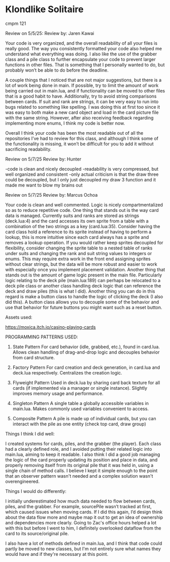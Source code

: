 # Klondlike Solitaire
 cmpm 121

Review on 5/5/25:
Review by: Jaren Kawai

Your code is very organized, and the overall readability of all your files is really good. The way you consistently formatted your code also helped me understand what everything was doing. I also like the use of the grabber class and a pile class to further encapsulate your code to prevent larger functions in other files. That is something that I personally wanted to do, but probably won’t be able to do before the deadline. 

A couple things that I noticed that are not major suggestions, but there is a lot of work being done in main. If possible, try to limit the amount of work being carried out in main.lua, and if functionality can be moved to other files that is a good habit to have. Additionally, try to avoid string comparisons between cards. If suit and rank are strings, it can be very easy to run into bugs related to something like spelling. I was doing this at first too since it was easy to both make a new card object and load in the card picture file with the same string. However, after also receiving feedback regarding implementing more enums, I think my code is better now.

Overall I think your code has been the most readable out of all the repositories I’ve had to review for this class, and although I think some of the functionality is missing, it won’t be difficult for you to add it without sacrificing readability. 


Review on 5/7/25
Review by: Hunter

-code is clean and nicely decoupled
-readability is very compressed, but well organized and consistent
-only actual criticism is that the draw three could be decoupled, but I only
  just decoupled my draw 3 function and it made me want to blow my brains  out



Review on 5/7/25
Review by: Marcus Ochoa

Your code is clean and well commented. Logic is nicely compartmentalized so as to reduce repetitive code. One thing that stands out is the way card data is managed. Currently suits and ranks are stored as strings (deck.lua:4) and the card accesses its own sprite from a table with a combination of the two strings as a key (card.lua:35). Consider having the card class hold a reference to its sprite instead of having to perform a lookup, this is more intuitive since each card always has a sprite and removes a lookup operation. If you would rather keep sprites decoupled for flexibility, consider changing the sprite table to a nested table of ranks under suits and changing the rank and suit string values to integers or enums. This may require extra work in the front end assigning sprites without clear strings, but the data will be more robust and easier to work with especially once you implement placement validation. Another thing that stands out is the amount of game logic present in the main file. Particularly logic relating to the deck pile (main.lua:189) can perhaps be relocated to a deck pile class or another class handling deck logic that can reference the deck and draw piles (this is what I did). Another thing you can do in this regard is make a button class to handle the logic of clicking the deck (I also did this). A button class allows you to decouple some of the behavior and use that behavior for future buttons you might want such as a reset button.

Assets used:

https://moxica.itch.io/casino-playing-cards

PROGRAMMING PATTERNS USED:

1. State Pattern
For card behavior (idle, grabbed, etc.), found in card.lua. Allows clean handling of drag-and-drop logic and decouples behavior from card structure.

2. Factory Pattern
For card creation and deck generation, in card.lua and deck.lua respectively. Centralizes the creation logic.

3. Flyweight Pattern
Used in deck.lua by sharing card back texture for all cards (if implemented via a manager or single instance). Slightly improves memory usage and performance.

4. Singleton Pattern
A single table a globally accessible variables in main.lua. Makes commonly used variables convenient to access.

5. Composite Pattern
A pile is made up of individual cards, but you can interact with the pile as one entity (check top card, draw group)



Things I think I did well:

I created systems for cards, piles, and the grabber (the player). Each class had a clearly defined role, and I avoided putting their related logic into main.lua, aiming to keep it readable. I also think I did a good job managing the logic of the card properly updating its position and place in data, and properly removing itself from its original pile that it was held in, using a single chain of method calls. I believe I kept it simple enough to the point that an observer pattern wasn't needed and a complex solution wasn't overengineered.


Things I would do differently:

I initially underestimated how much data needed to flow between cards, piles, and the grabber. For example, sourcePile wasn’t tracked at first, which caused issues when moving cards. If I did this again, I’d design think about the data flow more and maybe map it out to get an idea of ownership and dependencies more clearly. Going to Zac's office hours helped a lot with this but before I went to him, I definitely overlooked dataflow from the card to its source/original pile.

I also have a lot of methods defined in main.lua, and I think that code could partly be moved to new classes, but I'm not entirely sure what names they would have and if they're necessary at this point.
